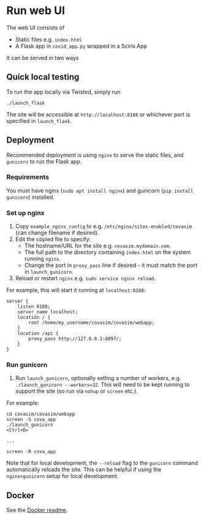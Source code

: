 # Run web UI

The web UI consists of

- Static files e.g. `index.html`
- A Flask app in `covid_app.py` wrapped in a Sciris App

It can be served in two ways

## Quick local testing

To run the app locally via Twisted, simply run

```shell script
./launch_flask
```

The site will be accessible at `http://localhost:8188` or whichever port is specified in `launch_flask`.

## Deployment

Recommended deployment is using `nginx` to serve the static files, and `gunicorn` to run the Flask app.

### Requirements

You must have nginx (`sudo apt install nginx`) and gunicorn (`pip install gunicorn`) installed.

### Set up nginx

1. Copy `example_nginx_config` to e.g. `/etc/nginx/sites-enabled/covasim` (can change filename if desired).
2. Edit the copied file to specify:
    - The hostname/URL for the site e.g. `covasim.mydomain.com`.
    - The full path to the directory containing `index.html` on the system running `nginx`.
    - Change the port in `proxy_pass` line if desired - it must match the port in `launch_gunicorn`.
3. Reload or restart `nginx` e.g. `sudo service nginx reload`.

For example, this will start it running at `localhost:8188`:

```script
server {
    listen 8188;
    server_name localhost;
    location / {
        root /home/my_username/covasim/covasim/webapp;
    }
    location /api {
        proxy_pass http://127.0.0.1:8097/;
    }
}
```

### Run gunicorn

1. Run `launch_gunicorn`, optionally setting a number of workers, e.g. `./launch_gunicorn --workers=32`. This will need to be kept running to support the site (so run via `nohup` or `screen` etc.).

For example:

```script
cd covasim/covasim/webapp
screen -S cova_app
./launch_gunicorn
<Ctrl+D>

...

screen -R cova_app
```

Note that for local development, the `--reload` flag to the `gunicorn` command automatically reloads the site. This can be helpful if using the `nginx+gunicorn` setup for local development.

## Docker

See the [Docker readme](../../docker).